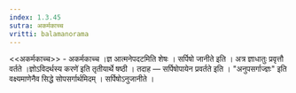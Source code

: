 ```yaml
---
index: 1.3.45
sutra: अकर्मकाच्च
vritti: balamanorama
---
```


<<अकर्मकाच्च>> - अकर्मकाच्च ।ज्ञ आत्मनेपदटमिति शेषः । सर्पिषो जानीते इति । अत्र ज्ञाधातुः प्रवृत्तौ वर्तते ।ज्ञोऽविदर्थस्य करणे॑ इति तृतीयार्थे षष्ठी । तदाह —  सर्पिषोपायेन प्रवर्तते इति । "अनुपसर्गाज्ज्ञः" इति वक्ष्यमाणेनैव सिद्धे सोपसर्गार्थमिदम् । सर्पिषोऽनुजानीते । 
